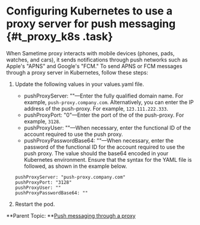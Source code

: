 # Configuring Kubernetes to use a proxy server for push messaging {#t_proxy_k8s .task}

When Sametime proxy interacts with mobile devices \(phones, pads, watches, and cars\), it sends notifications through push networks such as Apple's "APNS" and Google's "FCM." To send APNS or FCM messages through a proxy server in Kubernetes, follow these steps:

1.  Update the following values in your values.yaml file.

    -   pushProxyServer: ""—Enter the fully qualified domain name. For example, `push-proxy.company.com`. Alternatively, you can enter the IP address of the push-proxy. For example, `123.111.222.333`.
    -   pushProxyPort: "0"—Enter the port of the of the push-proxy. For example, `3128`.
    -   pushProxyUser: ""—When necessary, enter the functional ID of the account required to use the push proxy.
    -   pushProxyPasswordBase64: ""—When necessary, enter the password of the functional ID for the account required to use the push proxy. The value should the base64 encoded in your Kubernetes environment.
    Ensure that the syntax for the YAML file is followed, as shown in the example below.

    ``` {#codeblock_gwj_g5r_lvb}
    pushProxyServer: "push-proxy.company.com"
    pushProxyPort: "3128"
    pushProxyUser: ""
    pushProxyPasswordBase64: ""
    ```

2.  Restart the pod.


**Parent Topic:  **[Push messaging through a proxy](t_push_proxy.md)

